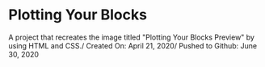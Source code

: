 # Plotting Your Blocks
A project that recreates the image titled "Plotting Your Blocks Preview" by using HTML and CSS./
Created On: April 21, 2020/
Pushed to Github: June 30, 2020